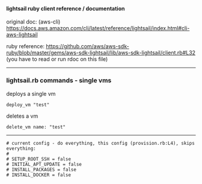 #### lightsail ruby client reference / documentation

original doc: (aws-cli)
https://docs.aws.amazon.com/cli/latest/reference/lightsail/index.html#cli-aws-lightsail

ruby reference:
https://github.com/aws/aws-sdk-ruby/blob/master/gems/aws-sdk-lightsail/lib/aws-sdk-lightsail/client.rb#L32 (you have to read or run rdoc on this file)


----

### lightsail.rb commands - single vms

deploys a single vm

    deploy_vm "test"

deletes a vm

    delete_vm name: "test"


----

```
# current config - do everything, this config (provision.rb:L4), skips everything:
#
# SETUP_ROOT_SSH = false
# INITIAL_APT_UPDATE = false
# INSTALL_PACKAGES = false
# INSTALL_DOCKER = false
```
